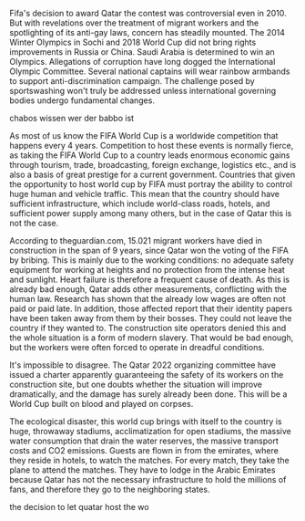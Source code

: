 
Fifa's decision to award Qatar the contest was controversial even in 2010. But with revelations over the treatment of migrant workers and the spotlighting of its anti-gay laws, concern has steadily mounted. The 2014 Winter Olympics in Sochi and 2018 World Cup did not bring rights improvements in Russia or China. Saudi Arabia is determined to win an Olympics. Allegations of corruption have long dogged the International Olympic Committee. Several national captains will wear rainbow armbands to support anti-discrimination campaign. The challenge posed by sportswashing won't truly be addressed unless international governing bodies undergo fundamental changes.

chabos wissen wer der babbo ist



As most of us know the FIFA World Cup is a worldwide competition that happens every 4 years. Competition to host these events is normally fierce, as taking the FIFA World Cup to a country leads enormous economic gains through tourism, trade, broadcasting, foreign exchange, logistics etc., and is also a basis of great prestige for a current government. Countries that given the opportunity to host world cup by FIFA must portray the ability to control huge human and vehicle traffic. This mean that the country should have sufficient infrastructure, which include world-class roads, hotels, and sufficient power supply among many others, but in the case of Qatar this is not the case.



According to theguardian.com, 15.021 migrant workers have died in construction in the span of 9 years, since Qatar won the voting of the FIFA by bribing. This is mainly due to the working conditions: no adequate safety equipment for working at heights and no protection from the intense heat and sunlight. Heart failure is therefore a frequent cause of death. As this is already bad enough, Qatar adds other measurements, conflicting with the human law. Research has shown that the already low wages are often not paid or paid late. In addition, those affected report that their identity papers have been taken away from them by their bosses. They could not leave the country if they wanted to. The construction site operators denied this and the whole situation is a form of modern slavery.
That would be bad enough, but the workers were often forced to operate in dreadful conditions.

It's impossible to disagree. The Qatar 2022 organizing committee have issued a charter apparently guaranteeing the safety of its workers on the construction site, but one doubts whether the situation will improve dramatically, and the damage has surely already been done.
This will be a World Cup built on blood and played on corpses.

The ecological disaster, this world cup brings with itself to the country is huge, throwaway stadiums, acclimatization for open stadiums, the massive water consumption that drain the water reserves, the massive transport costs and CO2 emissions. Guests are flown in from the emirates, where they reside in hotels, to watch the matches. For every match, they take the plane to attend the matches. They have to lodge in the Arabic Emirates because Qatar has not the necessary infrastructure to hold the millions of fans, and therefore they go to the neighboring states.


the decision to let quatar host the wo